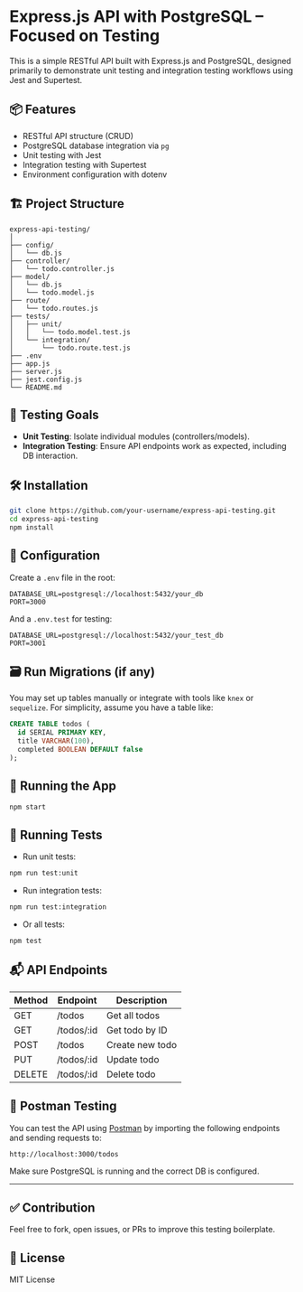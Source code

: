 # Express.js API with PostgreSQL – Focused on Testing

This is a simple RESTful API built with Express.js and PostgreSQL, designed primarily to demonstrate unit testing and integration testing workflows using Jest and Supertest.

## 📦 Features

- RESTful API structure (CRUD)
- PostgreSQL database integration via `pg`
- Unit testing with Jest
- Integration testing with Supertest
- Environment configuration with dotenv

## 🏗️ Project Structure

```
express-api-testing/
│
├── config/
│   └── db.js
├── controller/
│   └── todo.controller.js
├── model/
│   └── db.js
│   └── todo.model.js
├── route/
│   └── todo.routes.js
├── tests/
│   ├── unit/
│   │   └── todo.model.test.js
│   └── integration/
│       └── todo.route.test.js
├── .env
├── app.js
├── server.js
├── jest.config.js
└── README.md
```

## 🧪 Testing Goals

- **Unit Testing**: Isolate individual modules (controllers/models).
- **Integration Testing**: Ensure API endpoints work as expected, including DB interaction.

## 🛠️ Installation

```bash
git clone https://github.com/your-username/express-api-testing.git
cd express-api-testing
npm install
```

## 🧾 Configuration

Create a `.env` file in the root:

```
DATABASE_URL=postgresql://localhost:5432/your_db
PORT=3000
```

And a `.env.test` for testing:

```
DATABASE_URL=postgresql://localhost:5432/your_test_db
PORT=3001
```

## 🗃️ Run Migrations (if any)

You may set up tables manually or integrate with tools like `knex` or `sequelize`. For simplicity, assume you have a table like:

```sql
CREATE TABLE todos (
  id SERIAL PRIMARY KEY,
  title VARCHAR(100),
  completed BOOLEAN DEFAULT false
);
```

## 🚀 Running the App

```bash
npm start
```

## 🧪 Running Tests

- Run unit tests:

```bash
npm run test:unit
```

- Run integration tests:

```bash
npm run test:integration
```

- Or all tests:

```bash
npm test
```

## 📬 API Endpoints

| Method | Endpoint      | Description          |
|--------|---------------|----------------------|
| GET    | /todos        | Get all todos        |
| GET    | /todos/:id    | Get todo by ID       |
| POST   | /todos        | Create new todo      |
| PUT    | /todos/:id    | Update todo          |
| DELETE | /todos/:id    | Delete todo          |

## 🧪 Postman Testing

You can test the API using [Postman](https://postman.com) by importing the following endpoints and sending requests to:

```
http://localhost:3000/todos
```

Make sure PostgreSQL is running and the correct DB is configured.

---

## ✅ Contribution

Feel free to fork, open issues, or PRs to improve this testing boilerplate.

## 📝 License

MIT License